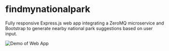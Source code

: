 # findmynationalpark

Fully responsive Express.js web app integrating a ZeroMQ microservice and Bootstrap to generate nearby national park suggestions based on user input. 

![Demo of Web App](https://media.giphy.com/media/HANwoPTQfpeTtDKMB7/giphy.gif)


